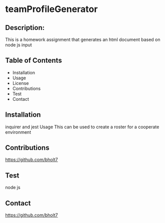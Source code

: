 # teamProfileGenerator
## Description:
This is a homework assignment that generates an html document based on node js input

## Table of Contents
* Installation
* Usage
* License
* Contributions
* Test
* Contact
## Installation
inquirer and jest
Usage
This can be used to create a roster for a cooperate environment

## Contributions
https://github.com/bholt7

## Test
node js

## Contact
https://github.com/bholt7
